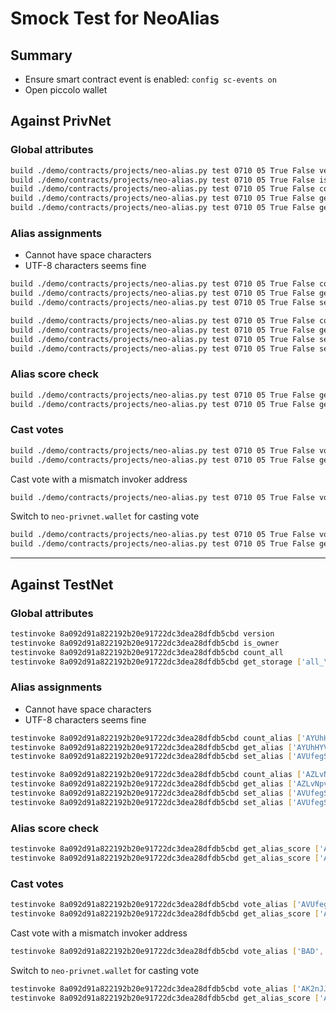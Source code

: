 # Smock Test for NeoAlias

## Summary

* Ensure smart contract event is enabled: `config sc-events on`
* Open piccolo wallet

## Against PrivNet

### Global attributes

``` sh
build ./demo/contracts/projects/neo-alias.py test 0710 05 True False version
build ./demo/contracts/projects/neo-alias.py test 0710 05 True False is_owner
build ./demo/contracts/projects/neo-alias.py test 0710 05 True False count_all
build ./demo/contracts/projects/neo-alias.py test 0710 05 True False get_all_index [0]
build ./demo/contracts/projects/neo-alias.py test 0710 05 True False get_storage ['all_\x00']
```

### Alias assignments

* Cannot have space characters
* UTF-8 characters seems fine

``` sh
build ./demo/contracts/projects/neo-alias.py test 0710 05 True False count_alias ['AYUhHYViEoXEWeLQsXU9y1taps4nvjAHiy']
build ./demo/contracts/projects/neo-alias.py test 0710 05 True False get_alias ['AYUhHYViEoXEWeLQsXU9y1taps4nvjAHiy',0]
build ./demo/contracts/projects/neo-alias.py test 0710 05 True False set_alias ['AVUfegS354LWRoBuCzuKjGCYkT3tnpFFTD','AYUhHYViEoXEWeLQsXU9y1taps4nvjAHiy','ayu']

build ./demo/contracts/projects/neo-alias.py test 0710 05 True False count_alias ['AZLvNpvTmDvEL4Qc5AH64vniSJe11LHzWU']
build ./demo/contracts/projects/neo-alias.py test 0710 05 True False get_alias ['AZLvNpvTmDvEL4Qc5AH64vniSJe11LHzWU',0]
build ./demo/contracts/projects/neo-alias.py test 0710 05 True False set_alias ['AVUfegS354LWRoBuCzuKjGCYkT3tnpFFTD','AZLvNpvTmDvEL4Qc5AH64vniSJe11LHzWU','azrel.adams']
build ./demo/contracts/projects/neo-alias.py test 0710 05 True False set_alias ['AVUfegS354LWRoBuCzuKjGCYkT3tnpFFTD','AZLvNpvTmDvEL4Qc5AH64vniSJe11LHzWU','azrel.adams签名']
```

### Alias score check

``` sh
build ./demo/contracts/projects/neo-alias.py test 0710 05 True False get_alias_score ['AYUhHYViEoXEWeLQsXU9y1taps4nvjAHiy',0]
build ./demo/contracts/projects/neo-alias.py test 0710 05 True False get_alias_score ['AZLvNpvTmDvEL4Qc5AH64vniSJe11LHzWU',0]
```

### Cast votes

```sh
build ./demo/contracts/projects/neo-alias.py test 0710 05 True False vote_alias ['AVUfegS354LWRoBuCzuKjGCYkT3tnpFFTD','AYUhHYViEoXEWeLQsXU9y1taps4nvjAHiy',0,1]
build ./demo/contracts/projects/neo-alias.py test 0710 05 True False get_alias_score ['AYUhHYViEoXEWeLQsXU9y1taps4nvjAHiy',0]
```

Cast vote with a mismatch invoker address

```sh
build ./demo/contracts/projects/neo-alias.py test 0710 05 True False vote_alias ['BAD','AYUhHYViEoXEWeLQsXU9y1taps4nvjAHiy',0,1]
```

Switch to `neo-privnet.wallet` for casting vote

```sh
build ./demo/contracts/projects/neo-alias.py test 0710 05 True False vote_alias ['AK2nJJpJr6o664CWJKi1QRXjqeic2zRp8y','AYUhHYViEoXEWeLQsXU9y1taps4nvjAHiy',0,1]
build ./demo/contracts/projects/neo-alias.py test 0710 05 True False get_alias_score ['AYUhHYViEoXEWeLQsXU9y1taps4nvjAHiy',0]
```

---

## Against TestNet

### Global attributes

``` sh
testinvoke 8a092d91a822192b20e91722dc3dea28dfdb5cbd version
testinvoke 8a092d91a822192b20e91722dc3dea28dfdb5cbd is_owner
testinvoke 8a092d91a822192b20e91722dc3dea28dfdb5cbd count_all
testinvoke 8a092d91a822192b20e91722dc3dea28dfdb5cbd get_storage ['all_\x00']
```

### Alias assignments

* Cannot have space characters
* UTF-8 characters seems fine

``` sh
testinvoke 8a092d91a822192b20e91722dc3dea28dfdb5cbd count_alias ['AYUhHYViEoXEWeLQsXU9y1taps4nvjAHiy']
testinvoke 8a092d91a822192b20e91722dc3dea28dfdb5cbd get_alias ['AYUhHYViEoXEWeLQsXU9y1taps4nvjAHiy',0]
testinvoke 8a092d91a822192b20e91722dc3dea28dfdb5cbd set_alias ['AVUfegS354LWRoBuCzuKjGCYkT3tnpFFTD','AYUhHYViEoXEWeLQsXU9y1taps4nvjAHiy','ayu']

testinvoke 8a092d91a822192b20e91722dc3dea28dfdb5cbd count_alias ['AZLvNpvTmDvEL4Qc5AH64vniSJe11LHzWU']
testinvoke 8a092d91a822192b20e91722dc3dea28dfdb5cbd get_alias ['AZLvNpvTmDvEL4Qc5AH64vniSJe11LHzWU',0]
testinvoke 8a092d91a822192b20e91722dc3dea28dfdb5cbd set_alias ['AVUfegS354LWRoBuCzuKjGCYkT3tnpFFTD','AZLvNpvTmDvEL4Qc5AH64vniSJe11LHzWU','azrel.adams']
testinvoke 8a092d91a822192b20e91722dc3dea28dfdb5cbd set_alias ['AVUfegS354LWRoBuCzuKjGCYkT3tnpFFTD','AZLvNpvTmDvEL4Qc5AH64vniSJe11LHzWU','azrel.adams签名']
```

### Alias score check

``` sh
testinvoke 8a092d91a822192b20e91722dc3dea28dfdb5cbd get_alias_score ['AYUhHYViEoXEWeLQsXU9y1taps4nvjAHiy',0]
testinvoke 8a092d91a822192b20e91722dc3dea28dfdb5cbd get_alias_score ['AZLvNpvTmDvEL4Qc5AH64vniSJe11LHzWU',0]
```

### Cast votes

```sh
testinvoke 8a092d91a822192b20e91722dc3dea28dfdb5cbd vote_alias ['AVUfegS354LWRoBuCzuKjGCYkT3tnpFFTD','AYUhHYViEoXEWeLQsXU9y1taps4nvjAHiy',0,1]
testinvoke 8a092d91a822192b20e91722dc3dea28dfdb5cbd get_alias_score ['AYUhHYViEoXEWeLQsXU9y1taps4nvjAHiy',0]
```

Cast vote with a mismatch invoker address

```sh
testinvoke 8a092d91a822192b20e91722dc3dea28dfdb5cbd vote_alias ['BAD','AYUhHYViEoXEWeLQsXU9y1taps4nvjAHiy',0,1]
```

Switch to `neo-privnet.wallet` for casting vote

```sh
testinvoke 8a092d91a822192b20e91722dc3dea28dfdb5cbd vote_alias ['AK2nJJpJr6o664CWJKi1QRXjqeic2zRp8y','AYUhHYViEoXEWeLQsXU9y1taps4nvjAHiy',0,1]
testinvoke 8a092d91a822192b20e91722dc3dea28dfdb5cbd get_alias_score ['AYUhHYViEoXEWeLQsXU9y1taps4nvjAHiy',0]
```
